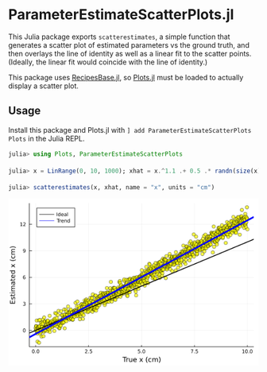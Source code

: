 # ParameterEstimateScatterPlots.jl

This Julia package exports `scatterestimates`,
a simple function that generates a scatter plot
of estimated parameters vs the ground truth,
and then overlays the line of identity
as well as a linear fit to the scatter points.
(Ideally, the linear fit would coincide with the line of identity.)

This package uses [RecipesBase.jl](https://github.com/JuliaPlots/RecipesBase.jl),
so [Plots.jl](https://github.com/JuliaPlots/Plots.jl) must be loaded
to actually display a scatter plot.

## Usage

Install this package and Plots.jl with
`] add ParameterEstimateScatterPlots Plots`
in the Julia REPL.

```julia
julia> using Plots, ParameterEstimateScatterPlots

julia> x = LinRange(0, 10, 1000); xhat = x.^1.1 .+ 0.5 .* randn(size(x));

julia> scatterestimates(x, xhat, name = "x", units = "cm")
```

![Example parameter estimate scatter plot](./images/example.png)
